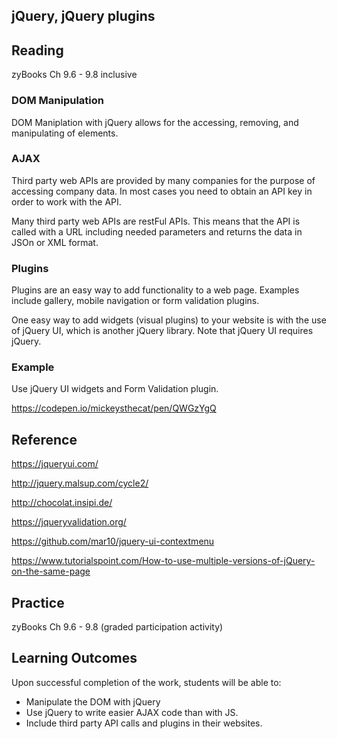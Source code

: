 ## jQuery, jQuery plugins
## Reading

zyBooks Ch 9.6 - 9.8 inclusive

### DOM Manipulation 
DOM Maniplation with jQuery allows for the accessing, removing, and manipulating of elements.

### AJAX 

Third party web APIs are provided by many companies for the purpose of accessing company data.
In most cases you need to obtain an API key in order to work with the API.

Many third party web APIs are restFul APIs. This means that the API is called with a URL including needed parameters and returns the data in JSOn or XML format.

### Plugins
Plugins are an easy way to add functionality to a web page. Examples include gallery, mobile navigation or form validation plugins.

One easy way to add widgets (visual plugins) to your website is with the use of jQuery UI, which is another jQuery library. Note that jQuery UI requires jQuery.

### Example
Use jQuery UI widgets and Form Validation plugin.

https://codepen.io/mickeysthecat/pen/QWGzYgQ

## Reference
https://jqueryui.com/

http://jquery.malsup.com/cycle2/

http://chocolat.insipi.de/

https://jqueryvalidation.org/

https://github.com/mar10/jquery-ui-contextmenu

https://www.tutorialspoint.com/How-to-use-multiple-versions-of-jQuery-on-the-same-page

## Practice
 
zyBooks Ch 9.6 - 9.8 (graded participation activity)

## Learning Outcomes
Upon successful completion of the work, students will be able to: 

* Manipulate the DOM with jQuery
* Use jQuery to write easier AJAX code than with JS.
* Include third party API calls and plugins in their websites.

